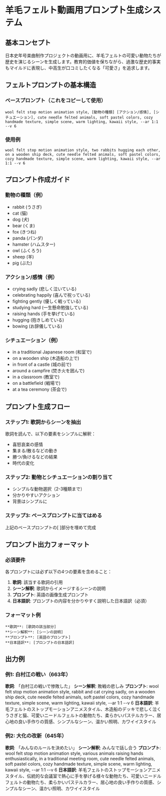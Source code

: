 # 羊毛フェルト動画用プロンプト生成システム

## 基本コンセプト
日本史年号楽曲制作プロジェクトの動画用に、羊毛フェルトの可愛い動物たちが歴史を演じるシーンを生成します。教育的価値を保ちながら、過激な歴史的事実もマイルドに表現し、中高生が口コミしたくなる「可愛さ」を追求します。

## フェルトプロンプトの基本構造

### ベースプロンプト（これをコピーして使用）
```
wool felt stop motion animation style, [動物の種類] [アクション/感情], [シチュエーション], cute needle felted animals, soft pastel colors, cozy handmade texture, simple scene, warm lighting, kawaii style, --ar 1:1 --v 6
```

### 使用例
```
wool felt stop motion animation style, two rabbits hugging each other, on a wooden ship deck, cute needle felted animals, soft pastel colors, cozy handmade texture, simple scene, warm lighting, kawaii style, --ar 1:1 --v 6
```

## プロンプト作成ガイド

### 動物の種類（例）
- rabbit (うさぎ)
- cat (猫)
- dog (犬)
- bear (くま)
- fox (きつね)
- panda (パンダ)
- hamster (ハムスター)
- owl (ふくろう)
- sheep (羊)
- pig (ぶた)

### アクション/感情（例）
- crying sadly (悲しく泣いている)
- celebrating happily (喜んで祝っている)
- fighting gently (優しく戦っている)
- studying hard (一生懸命勉強している)
- raising hands (手を挙げている)
- hugging (抱きしめている)
- bowing (お辞儀している)

### シチュエーション（例）
- in a traditional Japanese room (和室で)
- on a wooden ship (木造船の上で)
- in front of a castle (城の前で)
- around a campfire (焚き火を囲んで)
- in a classroom (教室で)
- on a battlefield (戦場で)
- at a tea ceremony (茶会で)

## プロンプト生成フロー

### ステップ1: 歌詞からシーンを抽出
歌詞を読んで、以下の要素をシンプルに解釈：
- 喜怒哀楽の感情
- 集まる/散るなどの動き
- 勝つ/負けるなどの結果
- 時代の変化

### ステップ2: 動物とシチュエーションの割り当て
- シンプルな動物選択（2-3種類まで）
- 分かりやすいアクション
- 背景はシンプルに

### ステップ3: ベースプロンプトに当てはめる
上記のベースプロンプトの[ ]部分を埋めて完成

## プロンプト出力フォーマット

### 必須要件
各プロンプトには必ず以下の4つの要素を含めること：

1. **歌詞**: 該当する歌詞の引用
2. **シーン解釈**: 歌詞からイメージするシーンの説明
3. **プロンプト**: 英語の画像生成プロンプト
4. **日本語訳**: プロンプトの内容を分かりやすく説明した日本語訳（必須）

### フォーマット例
```
**歌詞**: [歌詞の該当部分]
**シーン解釈**: [シーンの説明]
**プロンプト**: [英語のプロンプト]
**日本語訳**: [プロンプトの日本語訳]
```

## 出力例

### 例1: 白村江の戦い（663年）
**歌詞**: 「白村江の戦いで惨敗した」
**シーン解釈**: 敗戦の悲しみ
**プロンプト**: wool felt stop motion animation style, rabbit and cat crying sadly, on a wooden ship deck, cute needle felted animals, soft pastel colors, cozy handmade texture, simple scene, warm lighting, kawaii style, --ar 1:1 --v 6
**日本語訳**: 羊毛フェルトのストップモーションアニメスタイル、木造船のデッキで悲しく泣くうさぎと猫、可愛いニードルフェルトの動物たち、柔らかいパステルカラー、居心地の良い手作りの質感、シンプルなシーン、温かい照明、カワイイスタイル

### 例2: 大化の改新（645年）
**歌詞**: 「みんなのルールを決めたい」
**シーン解釈**: みんなで話し合う
**プロンプト**: wool felt stop motion animation style, various animals raising hands enthusiastically, in a traditional meeting room, cute needle felted animals, soft pastel colors, cozy handmade texture, simple scene, warm lighting, kawaii style, --ar 1:1 --v 6
**日本語訳**: 羊毛フェルトのストップモーションアニメスタイル、伝統的な会議室で熱心に手を挙げる様々な動物たち、可愛いニードルフェルトの動物たち、柔らかいパステルカラー、居心地の良い手作りの質感、シンプルなシーン、温かい照明、カワイイスタイル